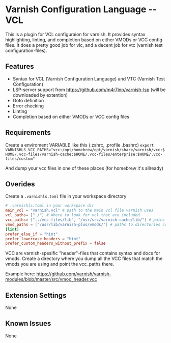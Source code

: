 # Varnish Configuration Language -- VCL

This is a plugin for VCL configuraion for varnish. It provides syntax highlighting, linting, and completion based on either VMODs or VCC config files. It does a pretty good job for vlc, and a decent job for vtc (varnish test configuration-files).

## Features

* Syntax for VCL (Varnish Configuration Language) and VTC (Varnish Test Configuration)
* LSP-server support from https://github.com/m4r7inp/varnish-lsp (will be downloaded by extention)
* Goto definition
* Error checking
* Linting
* Completion based on either VMODs or VCC config files

## Requirements
Create a enviroment VARIABLE like this (.zshrc, .profile .bashrc)
`export VARNISHLS_VCC_PATHS="vcc:/opt/homebrew/opt/varnish/share/varnish/vcc:$HOME/.vcc-files/varnish-cache:$HOME/.vcc-files/enterprise:$HOME/.vcc-files/custom"`

And dump your vcc files in one of these places (for homebrew it's allready)

## Overides
Create a `.varnishls.toml` file in your workspace directory

```toml
# .varnishls.toml in your workspace dir
main_vcl = "varnish.vcl" # path to the main vcl file varnish uses
vcl_paths= ["./"] # Where to look for vcl that are included
vcc_paths= ["../vcc-files/lib", "/usr/src/varnish-cache/lib/"] # paths to directories containing your vcc files
vmod_paths = ["/usr/lib/varnish-plus/vmods/"] # paths to directories containing your vmods (.so binaries)
[lint]
prefer_else_if = "hint"
prefer_lowercase_headers = "hint"
prefer_custom_headers_without_prefix = false
```

VCC are varnish-spesific "header"-files that contains syntax and docs for vmods.
Create a directory where you dump all the VCC files that match the vmods you are using and point the vcc_paths there.

Example here: https://github.com/varnish/varnish-modules/blob/master/src/vmod_header.vcc


## Extension Settings

None

## Known Issues

None

